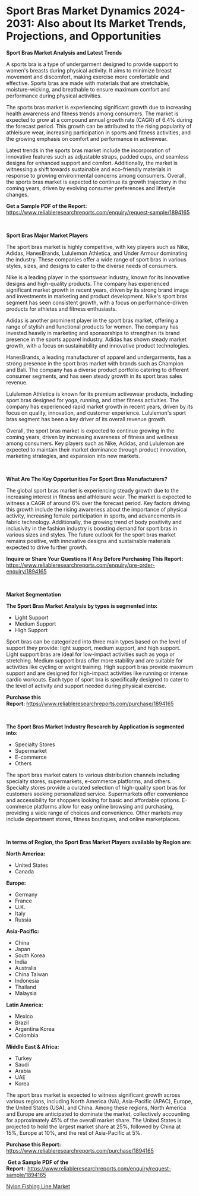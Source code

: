 <p><h1>Sport Bras Market Dynamics 2024-2031: Also about Its Market Trends, Projections, and Opportunities</h1></p><p><strong>Sport Bras Market Analysis and Latest Trends</strong></p>
<p><p>A sports bra is a type of undergarment designed to provide support to women's breasts during physical activity. It aims to minimize breast movement and discomfort, making exercise more comfortable and effective. Sports bras are made with materials that are stretchable, moisture-wicking, and breathable to ensure maximum comfort and performance during physical activities.</p><p>The sports bras market is experiencing significant growth due to increasing health awareness and fitness trends among consumers. The market is expected to grow at a compound annual growth rate (CAGR) of 6.4% during the forecast period. This growth can be attributed to the rising popularity of athleisure wear, increasing participation in sports and fitness activities, and the growing emphasis on comfort and performance in activewear.</p><p>Latest trends in the sports bras market include the incorporation of innovative features such as adjustable straps, padded cups, and seamless designs for enhanced support and comfort. Additionally, the market is witnessing a shift towards sustainable and eco-friendly materials in response to growing environmental concerns among consumers. Overall, the sports bras market is expected to continue its growth trajectory in the coming years, driven by evolving consumer preferences and lifestyle changes.</p></p>
<p><strong>Get a Sample PDF of the Report:&nbsp;</strong> <a href="https://www.reliableresearchreports.com/enquiry/request-sample/1894165">https://www.reliableresearchreports.com/enquiry/request-sample/1894165</a></p>
<p>&nbsp;</p>
<p><strong>Sport Bras Major Market Players</strong></p>
<p><p>The sport bras market is highly competitive, with key players such as Nike, Adidas, HanesBrands, Lululemon Athletica, and Under Armour dominating the industry. These companies offer a wide range of sport bras in various styles, sizes, and designs to cater to the diverse needs of consumers.</p><p>Nike is a leading player in the sportswear industry, known for its innovative designs and high-quality products. The company has experienced significant market growth in recent years, driven by its strong brand image and investments in marketing and product development. Nike's sport bras segment has seen consistent growth, with a focus on performance-driven products for athletes and fitness enthusiasts.</p><p>Adidas is another prominent player in the sport bras market, offering a range of stylish and functional products for women. The company has invested heavily in marketing and sponsorships to strengthen its brand presence in the sports apparel industry. Adidas has shown steady market growth, with a focus on sustainability and innovative product technologies.</p><p>HanesBrands, a leading manufacturer of apparel and undergarments, has a strong presence in the sport bras market with brands such as Champion and Bali. The company has a diverse product portfolio catering to different consumer segments, and has seen steady growth in its sport bras sales revenue.</p><p>Lululemon Athletica is known for its premium activewear products, including sport bras designed for yoga, running, and other fitness activities. The company has experienced rapid market growth in recent years, driven by its focus on quality, innovation, and customer experience. Lululemon's sport bras segment has been a key driver of its overall revenue growth.</p><p>Overall, the sport bras market is expected to continue growing in the coming years, driven by increasing awareness of fitness and wellness among consumers. Key players such as Nike, Adidas, and Lululemon are expected to maintain their market dominance through product innovation, marketing strategies, and expansion into new markets.</p></p>
<p>&nbsp;</p>
<p><strong>What Are The Key Opportunities For Sport Bras Manufacturers?</strong></p>
<p><p>The global sport bras market is experiencing steady growth due to the increasing interest in fitness and athleisure wear. The market is expected to witness a CAGR of around 6% over the forecast period. Key factors driving this growth include the rising awareness about the importance of physical activity, increasing female participation in sports, and advancements in fabric technology. Additionally, the growing trend of body positivity and inclusivity in the fashion industry is boosting demand for sport bras in various sizes and styles. The future outlook for the sport bras market remains positive, with innovative designs and sustainable materials expected to drive further growth.</p></p>
<p><strong>Inquire or Share Your Questions If Any Before Purchasing This Report:</strong> <a href="https://www.reliableresearchreports.com/enquiry/pre-order-enquiry/1894165">https://www.reliableresearchreports.com/enquiry/pre-order-enquiry/1894165</a></p>
<p>&nbsp;</p>
<p><strong>Market Segmentation</strong></p>
<p><strong>The Sport Bras Market Analysis by types is segmented into:</strong></p>
<p><ul><li>Light Support</li><li>Medium Support</li><li>High Support</li></ul></p>
<p><p>Sport bras can be categorized into three main types based on the level of support they provide: light support, medium support, and high support. Light support bras are ideal for low-impact activities such as yoga or stretching. Medium support bras offer more stability and are suitable for activities like cycling or weight training. High support bras provide maximum support and are designed for high-impact activities like running or intense cardio workouts. Each type of sport bra is specifically designed to cater to the level of activity and support needed during physical exercise.</p></p>
<p><strong>Purchase this Report:&nbsp;</strong><a href="https://www.reliableresearchreports.com/purchase/1894165">https://www.reliableresearchreports.com/purchase/1894165</a></p>
<p>&nbsp;</p>
<p><strong>The Sport Bras Market Industry Research by Application is segmented into:</strong></p>
<p><ul><li>Specialty Stores</li><li>Supermarket</li><li>E-commerce</li><li>Others</li></ul></p>
<p><p>The sport bras market caters to various distribution channels including specialty stores, supermarkets, e-commerce platforms, and others. Specialty stores provide a curated selection of high-quality sport bras for customers seeking personalized service. Supermarkets offer convenience and accessibility for shoppers looking for basic and affordable options. E-commerce platforms allow for easy online browsing and purchasing, providing a wide range of choices and convenience. Other markets may include department stores, fitness boutiques, and online marketplaces.</p></p>
<p>&nbsp;</p>
<p><strong>In terms of Region, the Sport Bras Market Players available by Region are:</strong></p>
<p>
    <p> <strong> North America: </strong>
        <ul>
            <li>United States</li>
            <li>Canada</li>
        </ul>
        </p> 
    <p> <strong> Europe: </strong>
        <ul>
            <li>Germany</li>
            <li>France</li>
            <li>U.K.</li>
            <li>Italy</li>
            <li>Russia</li>
        </ul>
        </p> 
    <p> <strong> Asia-Pacific: </strong>
        <ul>
            <li>China</li>
            <li>Japan</li>
            <li>South Korea</li>
            <li>India</li>
            <li>Australia</li>
            <li>China Taiwan</li>
            <li>Indonesia</li>
            <li>Thailand</li>
            <li>Malaysia</li>
        </ul>
        </p> 
    <p> <strong> Latin America: </strong>
        <ul>
            <li>Mexico</li>
            <li>Brazil</li>
            <li>Argentina Korea</li>
            <li>Colombia</li>
        </ul>
        </p> 
    <p> <strong> Middle East & Africa: </strong>
        <ul>
            <li>Turkey</li>
            <li>Saudi</li>
            <li>Arabia</li>
            <li>UAE</li>
            <li>Korea</li>
        </ul>
    </p>
    </p>
<p><p>The sport bras market is expected to witness significant growth across various regions, including North America (NA), Asia-Pacific (APAC), Europe, the United States (USA), and China. Among these regions, North America and Europe are anticipated to dominate the market, collectively accounting for approximately 45% of the overall market share. The United States is projected to hold the largest market share at 25%, followed by China at 15%, Europe at 10%, and the rest of Asia-Pacific at 5%.</p></p>
<p><strong>Purchase this Report: </strong><a href="https://www.reliableresearchreports.com/purchase/1894165">https://www.reliableresearchreports.com/purchase/1894165</a></p>
<p>&nbsp;<strong>Get a Sample PDF of the Report:&nbsp;&nbsp;</strong><a href="https://www.reliableresearchreports.com/enquiry/request-sample/1894165">https://www.reliableresearchreports.com/enquiry/request-sample/1894165</a></p>
<p><strong></strong></p>
<p><p><a href="https://github.com/pizolina/Market-Research-Report-List-3/blob/main/nylon-fishing-line-market.md">Nylon Fishing Line Market</a></p></p>